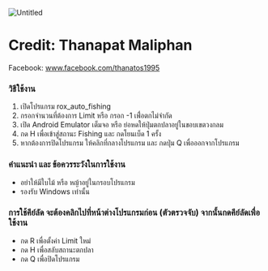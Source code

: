 ![Untitled](https://user-images.githubusercontent.com/5137066/129257843-1888956f-ae4f-48ad-8844-d29ab8911ea8.png)

# Credit: Thanapat Maliphan
Facebook: www.facebook.com/thanatos1995

### วิธีใช้งาน
1. เปิดโปรแกรม rox_auto_fishing
2. กรอกจำนวนที่ต้องการ Limit หรือ กรอก -1 เพื่่อตกไม่จำกัด
2. เปิด Android Emulator เต็มจอ หรือ ย่อหดให้ปุ่มตกปลาอยู่ในขอบเขตวงกลม
3. กด H เพื่อเข้าสู่สถานะ Fishing และ กดโยนเบ็ด 1 ครั้ง
4. หากต้องการปิดโปรแกรม ให้คลิกที่กลางโปรแกรม และ กดปุ่ม Q เพื่อออกจากโปรแกรม

### คำแนะนำ และ ข้อควรระวังในการใช้งาน
- อย่าให้มีใบไม้ หรือ หญ้าอยู่ในกรอบโปรแกรม
- รองรับ Windows เท่านั้น

### การใช้คีย์ลัด จะต้องคลิกไปที่หน้าต่างโปรแกรมก่อน (ตัวตรวจจับ) จากนั้นกดคีย์ลัดเพื่อใช้งาน
- กด R เพื่อตั้งค่า Limit ใหม่
- กด H เพื่อสลับสถานะตกปลา
- กด Q เพื่อปิดโปรแกรม

